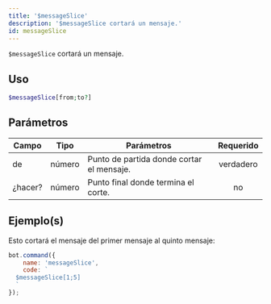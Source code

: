 ```yaml
---
title: '$messageSlice'
description: '$messageSlice cortará un mensaje.'
id: messageSlice
---
```


`$messageSlice` cortará un mensaje.

## Uso

```php
$messageSlice[from;to?]
```

## Parámetros

| Campo   | Tipo   | Parámetros                                | Requerido |
| ------- | ------ | ----------------------------------------- |:---------:|
| de      | número | Punto de partida donde cortar el mensaje. | verdadero |
| ¿hacer? | número | Punto final donde termina el corte.       |    no     |

## Ejemplo(s)

Esto cortará el mensaje del primer mensaje al quinto mensaje:

```javascript
bot.command({
    name: 'messageSlice',
    code: `
  $messageSlice[1;5]
  `
});
```
